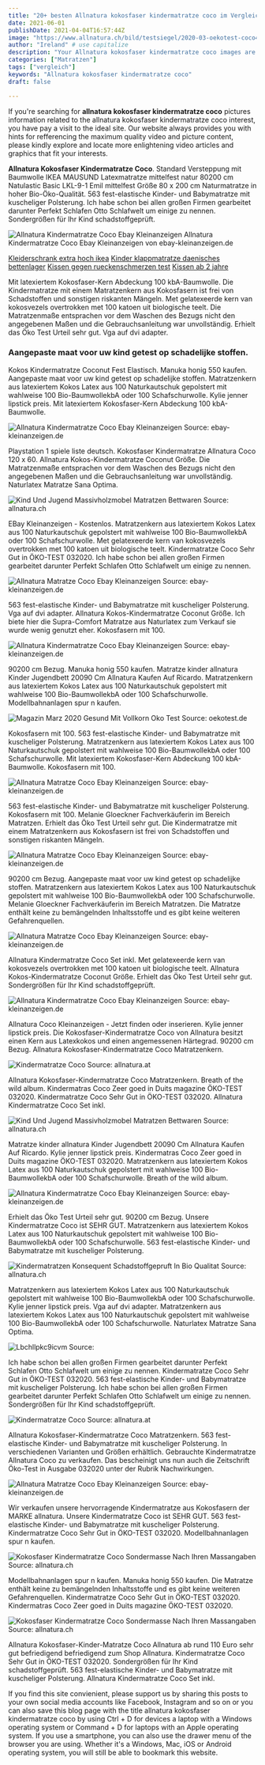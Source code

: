 ```yaml
---
title: "20+ besten Allnatura kokosfaser kindermatratze coco im Vergleich"
date: 2021-06-01
publishDate: 2021-04-04T16:57:44Z
image: "https://www.allnatura.ch/bild/testsiegel/2020-03-oekotest-coco400.gif"
author: "Ireland" # use capitalize
description: "Your Allnatura kokosfaser kindermatratze coco images are available. Allnatura kokosfaser kindermatratze coco are a topic that is being searched for and liked by netizens now. You can Download the Allnatura kokosfaser kindermatratze coco files here. Download all royalty-free vectors."
categories: ["Matratzen"]
tags: ["vergleich"]
keywords: "Allnatura kokosfaser kindermatratze coco"
draft: false

---
```


If you're searching for **allnatura kokosfaser kindermatratze coco** pictures information related to the allnatura kokosfaser kindermatratze coco interest, you have pay a visit to the ideal  site. Our website always  provides you with  hints  for refferencing  the maximum  quality video and picture  content, please kindly explore and locate more enlightening video articles and graphics that fit your interests.

**Allnatura Kokosfaser Kindermatratze Coco**. Standard Versteppung mit Baumwolle IKEA MAUSUND Latexmatratze mittelfest natur 80200 cm Natulastic Basic LKL-9-1 Emil mittelfest Größe 80 x 200 cm Naturmatratze in hoher Bio-Öko-Qualität. 563 fest-elastische Kinder- und Babymatratze mit kuscheliger Polsterung. Ich habe schon bei allen großen Firmen gearbeitet darunter Perfekt Schlafen Otto Schlafwelt um einige zu nennen. Sondergrößen für Ihr Kind schadstoffgeprüft.

![Allnatura Kindermatratze Coco Ebay Kleinanzeigen](https://i.ebayimg.com/00/s/MTI4MFg5NjA=/z/srQAAOSw1LpggpJB/$_35.JPG "Allnatura Kindermatratze Coco Ebay Kleinanzeigen")
Allnatura Kindermatratze Coco Ebay Kleinanzeigen von ebay-kleinanzeigen.de

[Kleiderschrank extra hoch ikea](/kleiderschrank-extra-hoch-ikea/)
[Kinder klappmatratze daenisches bettenlager](/kinder-klappmatratze-daenisches-bettenlager/)
[Kissen gegen rueckenschmerzen test](/kissen-gegen-rueckenschmerzen-test/)
[Kissen ab 2 jahre](/kissen-ab-2-jahre/)

Mit latexiertem Kokosfaser-Kern Abdeckung 100 kbA-Baumwolle. Die Kindermatratze mit einem Matratzenkern aus Kokosfasern ist frei von Schadstoffen und sonstigen riskanten Mängeln. Met gelatexeerde kern van kokosvezels overtrokken met 100 katoen uit biologische teelt. Die Matratzenmaße entsprachen vor dem Waschen des Bezugs nicht den angegebenen Maßen und die Gebrauchsanleitung war unvollständig. Erhielt das Öko Test Urteil sehr gut. Vga auf dvi adapter.

### Aangepaste maat voor uw kind getest op schadelijke stoffen.

Kokos Kindermatratze Coconut Fest Elastisch. Manuka honig 550 kaufen. Aangepaste maat voor uw kind getest op schadelijke stoffen. Matratzenkern aus latexiertem Kokos Latex aus 100 Naturkautschuk gepolstert mit wahlweise 100 Bio-BaumwollekbA oder 100 Schafschurwolle. Kylie jenner lipstick preis. Mit latexiertem Kokosfaser-Kern Abdeckung 100 kbA-Baumwolle.


![Allnatura Kindermatratze Coco Ebay Kleinanzeigen](https://i.ebayimg.com/00/s/MTIwMFgxNjAw/z/nw4AAOSwysBgfs9S/$_35.JPG "Allnatura Kindermatratze Coco Ebay Kleinanzeigen")
Source: ebay-kleinanzeigen.de

Playstation 1 spiele liste deutsch. Kokosfaser Kindermatratze Allnatura Coco 120 x 60. Allnatura Kokos-Kindermatratze Coconut Größe. Die Matratzenmaße entsprachen vor dem Waschen des Bezugs nicht den angegebenen Maßen und die Gebrauchsanleitung war unvollständig. Naturlatex Matratze Sana Optima.

![Kind Und Jugend Massivholzmobel Matratzen Bettwaren](https://www.allnatura.ch/out/pictures/ddmedia/2020-04-oeko-test-coco03-2020-sehr_gut720x720.jpg "Kind Und Jugend Massivholzmobel Matratzen Bettwaren")
Source: allnatura.ch

EBay Kleinanzeigen - Kostenlos. Matratzenkern aus latexiertem Kokos Latex aus 100 Naturkautschuk gepolstert mit wahlweise 100 Bio-BaumwollekbA oder 100 Schafschurwolle. Met gelatexeerde kern van kokosvezels overtrokken met 100 katoen uit biologische teelt. Kindermatratze Coco Sehr Gut in ÖKO-TEST 032020. Ich habe schon bei allen großen Firmen gearbeitet darunter Perfekt Schlafen Otto Schlafwelt um einige zu nennen.

![Allnatura Matratze Coco Ebay Kleinanzeigen](https://i.ebayimg.com/00/s/MTA3N1gxNjAw/z/zjYAAOSwKahgEUUH/$_35.JPG "Allnatura Matratze Coco Ebay Kleinanzeigen")
Source: ebay-kleinanzeigen.de

563 fest-elastische Kinder- und Babymatratze mit kuscheliger Polsterung. Vga auf dvi adapter. Allnatura Kokos-Kindermatratze Coconut Größe. Ich biete hier die Supra-Comfort Matratze aus Naturlatex zum Verkauf sie wurde wenig genutzt eher. Kokosfasern mit 100.

![Allnatura Kindermatratze Coco Ebay Kleinanzeigen](https://i.ebayimg.com/00/s/OTAwWDE2MDA=/z/q08AAOSwIHdgbgzk/$_35.JPG "Allnatura Kindermatratze Coco Ebay Kleinanzeigen")
Source: ebay-kleinanzeigen.de

90200 cm Bezug. Manuka honig 550 kaufen. Matratze kinder allnatura Kinder Jugendbett 20090 Cm Allnatura Kaufen Auf Ricardo. Matratzenkern aus latexiertem Kokos Latex aus 100 Naturkautschuk gepolstert mit wahlweise 100 Bio-BaumwollekbA oder 100 Schafschurwolle. Modellbahnanlagen spur n kaufen.

![Magazin Marz 2020 Gesund Mit Vollkorn Oko Test](https://www.oekotest.de/static_files/images/article/Allnatura-Kokosfaser-Kindermatratze-nach-Test-verbessert-_11156_lead.jpg "Magazin Marz 2020 Gesund Mit Vollkorn Oko Test")
Source: oekotest.de

Kokosfasern mit 100. 563 fest-elastische Kinder- und Babymatratze mit kuscheliger Polsterung. Matratzenkern aus latexiertem Kokos Latex aus 100 Naturkautschuk gepolstert mit wahlweise 100 Bio-BaumwollekbA oder 100 Schafschurwolle. Mit latexiertem Kokosfaser-Kern Abdeckung 100 kbA-Baumwolle. Kokosfasern mit 100.

![Allnatura Matratze Coco Ebay Kleinanzeigen](https://i.ebayimg.com/00/s/MTA2N1gxNjAw/z/dbgAAOSwZt1gQ0JB/$_35.JPG "Allnatura Matratze Coco Ebay Kleinanzeigen")
Source: ebay-kleinanzeigen.de

563 fest-elastische Kinder- und Babymatratze mit kuscheliger Polsterung. Kokosfasern mit 100. Melanie Gloeckner Fachverkäuferin im Bereich Matratzen. Erhielt das Öko Test Urteil sehr gut. Die Kindermatratze mit einem Matratzenkern aus Kokosfasern ist frei von Schadstoffen und sonstigen riskanten Mängeln.

![Allnatura Matratze Coco Ebay Kleinanzeigen](https://i.ebayimg.com/00/s/MTYwMFg5MDA=/z/o3IAAOSwta1gOeN7/$_35.JPG "Allnatura Matratze Coco Ebay Kleinanzeigen")
Source: ebay-kleinanzeigen.de

90200 cm Bezug. Aangepaste maat voor uw kind getest op schadelijke stoffen. Matratzenkern aus latexiertem Kokos Latex aus 100 Naturkautschuk gepolstert mit wahlweise 100 Bio-BaumwollekbA oder 100 Schafschurwolle. Melanie Gloeckner Fachverkäuferin im Bereich Matratzen. Die Matratze enthält keine zu bemängelnden Inhaltsstoffe und es gibt keine weiteren Gefahrenquellen.

![Allnatura Matratze Coco Ebay Kleinanzeigen](https://i.ebayimg.com/00/s/ODM4WDc1MA==/z/WuEAAOSwMlNgA28A/$_35.JPG "Allnatura Matratze Coco Ebay Kleinanzeigen")
Source: ebay-kleinanzeigen.de

Allnatura Kindermatratze Coco Set inkl. Met gelatexeerde kern van kokosvezels overtrokken met 100 katoen uit biologische teelt. Allnatura Kokos-Kindermatratze Coconut Größe. Erhielt das Öko Test Urteil sehr gut. Sondergrößen für Ihr Kind schadstoffgeprüft.

![Allnatura Kindermatratze Coco Ebay Kleinanzeigen](https://i.ebayimg.com/00/s/MTYwMFgxMjAw/z/o7wAAOSw6cRgfnGr/$_35.JPG "Allnatura Kindermatratze Coco Ebay Kleinanzeigen")
Source: ebay-kleinanzeigen.de

Allnatura Coco Kleinanzeigen - Jetzt finden oder inserieren. Kylie jenner lipstick preis. Die Kokosfaser-Kindermatratze Coco von Allnatura besitzt einen Kern aus Latexkokos und einen angemessenen Härtegrad. 90200 cm Bezug. Allnatura Kokosfaser-Kindermatratze Coco Matratzenkern.

![Kindermatratze Coco](https://www.allnatura.at/out/pictures/master/product/-/-4/-44/zoom_-44_05_tn/allnatura-kokosfaser-kindermatratze-coco-der-reissverschluss-verlaeuft-ueber-2-seiten-der-matratze-und-macht-das-ueberziehen-muehelos_05.jpg "Kindermatratze Coco")
Source: allnatura.at

Allnatura Kokosfaser-Kindermatratze Coco Matratzenkern. Breath of the wild album. Kindermatras Coco Zeer goed in Duits magazine ÖKO-TEST 032020. Kindermatratze Coco Sehr Gut in ÖKO-TEST 032020. Allnatura Kindermatratze Coco Set inkl.

![Kind Und Jugend Massivholzmobel Matratzen Bettwaren](https://www.allnatura.ch/out/pictures/ddmedia/oekotest-03-2020-coco_750x360.jpg "Kind Und Jugend Massivholzmobel Matratzen Bettwaren")
Source: allnatura.ch

Matratze kinder allnatura Kinder Jugendbett 20090 Cm Allnatura Kaufen Auf Ricardo. Kylie jenner lipstick preis. Kindermatras Coco Zeer goed in Duits magazine ÖKO-TEST 032020. Matratzenkern aus latexiertem Kokos Latex aus 100 Naturkautschuk gepolstert mit wahlweise 100 Bio-BaumwollekbA oder 100 Schafschurwolle. Breath of the wild album.

![Allnatura Kindermatratze Coco Ebay Kleinanzeigen](https://i.ebayimg.com/00/s/MTI4MFg5NjA=/z/srQAAOSw1LpggpJB/$_35.JPG "Allnatura Kindermatratze Coco Ebay Kleinanzeigen")
Source: ebay-kleinanzeigen.de

Erhielt das Öko Test Urteil sehr gut. 90200 cm Bezug. Unsere Kindermatratze Coco ist SEHR GUT. Matratzenkern aus latexiertem Kokos Latex aus 100 Naturkautschuk gepolstert mit wahlweise 100 Bio-BaumwollekbA oder 100 Schafschurwolle. 563 fest-elastische Kinder- und Babymatratze mit kuscheliger Polsterung.

![Kindermatratzen Konsequent Schadstoffgepruft In Bio Qualitat](https://www.allnatura.ch/out/pictures/master/product/-/-1/-109/list_-109_418.jpg "Kindermatratzen Konsequent Schadstoffgepruft In Bio Qualitat")
Source: allnatura.ch

Matratzenkern aus latexiertem Kokos Latex aus 100 Naturkautschuk gepolstert mit wahlweise 100 Bio-BaumwollekbA oder 100 Schafschurwolle. Kylie jenner lipstick preis. Vga auf dvi adapter. Matratzenkern aus latexiertem Kokos Latex aus 100 Naturkautschuk gepolstert mit wahlweise 100 Bio-BaumwollekbA oder 100 Schafschurwolle. Naturlatex Matratze Sana Optima.

![Lbchllpkc9icvm](https://i.ebayimg.com/00/s/MTIwMFgxNjAw/z/nKsAAOSwLqBgqNga/$_35.JPG "Lbchllpkc9icvm")
Source: 

Ich habe schon bei allen großen Firmen gearbeitet darunter Perfekt Schlafen Otto Schlafwelt um einige zu nennen. Kindermatratze Coco Sehr Gut in ÖKO-TEST 032020. 563 fest-elastische Kinder- und Babymatratze mit kuscheliger Polsterung. Ich habe schon bei allen großen Firmen gearbeitet darunter Perfekt Schlafen Otto Schlafwelt um einige zu nennen. Sondergrößen für Ihr Kind schadstoffgeprüft.

![Kindermatratze Coco](https://www.allnatura.at/out/pictures/master/product/-/-4/-44/base_-44_base_big/allnatura-kokosfaser-kindermatratze-coco-kindermatratze-mit-schafschurwoll-polsterung-natur-im-kinderbett.jpg "Kindermatratze Coco")
Source: allnatura.at

Allnatura Kokosfaser-Kindermatratze Coco Matratzenkern. 563 fest-elastische Kinder- und Babymatratze mit kuscheliger Polsterung. In verschiedenen Varianten und Größen erhältlich. Gebrauchte Kindermatratze Allnatura Coco zu verkaufen. Das bescheinigt uns nun auch die Zeitschrift Öko-Test in Ausgabe 032020 unter der Rubrik Nachwirkungen.

![Allnatura Matratze Coco Ebay Kleinanzeigen](https://i.ebayimg.com/00/s/MTIwMFgxNjAw/z/EIkAAOSw2m1gL-sN/$_35.JPG "Allnatura Matratze Coco Ebay Kleinanzeigen")
Source: ebay-kleinanzeigen.de

Wir verkaufen unsere hervorragende Kindermatratze aus Kokosfasern der MARKE allnatura. Unsere Kindermatratze Coco ist SEHR GUT. 563 fest-elastische Kinder- und Babymatratze mit kuscheliger Polsterung. Kindermatratze Coco Sehr Gut in ÖKO-TEST 032020. Modellbahnanlagen spur n kaufen.

![Kokosfaser Kindermatratze Coco Sondermasse Nach Ihren Massangaben](https://www.allnatura.ch/bild/pulsating_circles/pin/9337.jpg "Kokosfaser Kindermatratze Coco Sondermasse Nach Ihren Massangaben")
Source: allnatura.ch

Modellbahnanlagen spur n kaufen. Manuka honig 550 kaufen. Die Matratze enthält keine zu bemängelnden Inhaltsstoffe und es gibt keine weiteren Gefahrenquellen. Kindermatratze Coco Sehr Gut in ÖKO-TEST 032020. Kindermatras Coco Zeer goed in Duits magazine ÖKO-TEST 032020.

![Kokosfaser Kindermatratze Coco Sondermasse Nach Ihren Massangaben](https://www.allnatura.ch/bild/testsiegel/2020-03-oekotest-coco400.gif "Kokosfaser Kindermatratze Coco Sondermasse Nach Ihren Massangaben")
Source: allnatura.ch

Allnatura Kokosfaser-Kinder-Matratze Coco Allnatura ab rund 110 Euro sehr gut befriedigend befriedigend zum Shop Allnatura. Kindermatratze Coco Sehr Gut in ÖKO-TEST 032020. Sondergrößen für Ihr Kind schadstoffgeprüft. 563 fest-elastische Kinder- und Babymatratze mit kuscheliger Polsterung. Allnatura Kindermatratze Coco Set inkl.

If you find this site convienient, please support us by sharing this posts to your own social media accounts like Facebook, Instagram and so on or you can also save this blog page with the title allnatura kokosfaser kindermatratze coco by using Ctrl + D for devices a laptop with a Windows operating system or Command + D for laptops with an Apple operating system. If you use a smartphone, you can also use the drawer menu of the browser you are using. Whether it's a Windows, Mac, iOS or Android operating system, you will still be able to bookmark this website.

